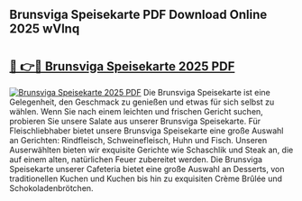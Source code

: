 ## Brunsviga Speisekarte PDF Download Online 2025 wVlnq

# <h2><a href="http://gce3gni.nevu.top/?p=Brunsviga+Speisekarte">🔗 👉🔴 Brunsviga Speisekarte 2025 PDF</a></h2>

[![Brunsviga Speisekarte 2025 PDF](https://i.imgur.com/dBaPXMq.png)](http://gce3gni.nevu.top/?p=Brunsviga+Speisekarte)
Die Brunsviga Speisekarte ist eine Gelegenheit, den Geschmack zu genießen und etwas für sich selbst zu wählen. Wenn Sie nach einem leichten und frischen Gericht suchen, probieren Sie unsere Salate aus unserer Brunsviga Speisekarte. Für Fleischliebhaber bietet unsere Brunsviga Speisekarte eine große Auswahl an Gerichten: Rindfleisch, Schweinefleisch, Huhn und Fisch. Unseren Auserwählten bieten wir exquisite Gerichte wie Schaschlik und Steak an, die auf einem alten, natürlichen Feuer zubereitet werden. Die Brunsviga Speisekarte unserer Cafeteria bietet eine große Auswahl an Desserts, von traditionellen Kuchen und Kuchen bis hin zu exquisiten Crème Brûlée und Schokoladenbrötchen.
